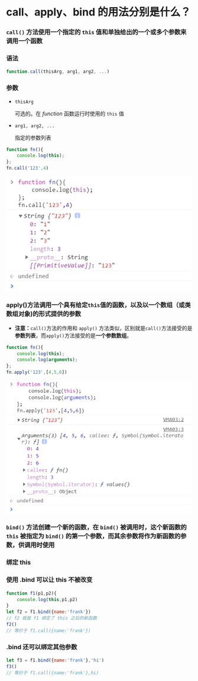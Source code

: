 # call、apply、bind 的用法分别是什么？

### `call()` 方法使用一个指定的 `this` 值和单独给出的一个或多个参数来调用一个函数

### 语法

```js
function.call(thisArg, arg1, arg2, ...)
```

### 参数

* `thisArg`

  可选的。在 *function* 函数运行时使用的 `this` 值

* `arg1, arg2, ...`

  指定的参数列表

```js
function fn(){
    console.log(this);
};
fn.call('123',4)
```

![image](images/1.PNG)



###  apply()方法调用一个具有给定`this`值的函数，以及以一个数组（或类数组对象)的形式提供的参数

* **注意：**`call()`方法的作用和 `apply()` 方法类似，区别就是`call()`方法接受的是**参数列表**，而`apply()`方法接受的是**一个参数数组**。

```js
function fn(){
    console.log(this);
    console.log(arguments);
};
fn.apply('123',[4,5,6])
```

![image](images/2.PNG)



### `bind()` 方法创建一个新的函数，在 `bind()` 被调用时，这个新函数的 `this` 被指定为 `bind()` 的第一个参数，而其余参数将作为新函数的参数，供调用时使用

### 绑定 this 

### 使用 .bind 可以让 this 不被改变

```js
function f1(p1,p2){
    console.log(this,p1,p2)
}
let f2 = f1.bind({name:'frank'})
// f2 就是 f1 绑定了 this 之后的新函数
f2()
// 等价于 f1.call({name:'frank'})
```

### .bind 还可以绑定其他参数

```js
let f3 = f1.bind({name:'frank'},'hi')
f3()
// 等价于 f1.call({name:'frank'},hi)
```









